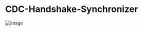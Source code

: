 # CDC-Handshake-Synchronizer
![image](https://github.com/longnt1241/CDC-Handshake-Synchronizer/assets/141429237/2e364e1f-cfb3-4fa1-ae89-c8888190425f)
